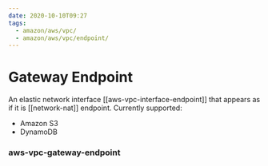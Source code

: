 ```yaml
---
date: 2020-10-10T09:27
tags:
  - amazon/aws/vpc/
  - amazon/aws/vpc/endpoint/
---
```


# Gateway Endpoint

An elastic network interface [[aws-vpc-interface-endpoint]] that appears as if it is [[network-nat]] endpoint. Currently supported:
* Amazon S3
* DynamoDB

### aws-vpc-gateway-endpoint